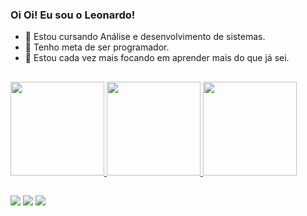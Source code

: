 ### Oi Oi! Eu sou o Leonardo!

- 🖤 Estou cursando Análise e desenvolvimento de sistemas.
- 🖤 Tenho meta de ser programador. 
- 🖤 Estou cada vez mais focando em aprender mais do que já sei.

##

<div>
  <a href="https://github.com/KinoDesu">
  <img height="150em" src="https://github-readme-stats.vercel.app/api?username=KinoDesu&show_icons=true&theme=github_dark&include_all_commits=true&count_private=true"/>
  <img height="150em" align=" right" src="https://i.imgur.com/dEZZwVm.gif"/>
  <img height="150em" src="https://github-readme-stats.vercel.app/api/top-langs/?username=KinoDesu&layout=compact&langs_count=7&theme=github_dark"/>
  
</div>

##

<div> 
  <a href="https://www.instagram.com/leo_fujimura/" target="_blank"><img src="https://img.shields.io/badge/-Instagram-%23E4405F?style=for-the-badge&logo=instagram&logoColor=white" target="_blank"></a>
  <a href = "mailto:leonardo.fujimura123@gmail.com"><img src="https://img.shields.io/badge/-Gmail-%23333?style=for-the-badge&logo=gmail&logoColor=white" target="_blank"></a>
  <a href="https://www.linkedin.com/in/leonardo-noboru-machado-fujimura" target="_blank"><img src="https://img.shields.io/badge/-LinkedIn-%230077B5?style=for-the-badge&logo=linkedin&logoColor=white" target="_blank"></a> 
</div>
